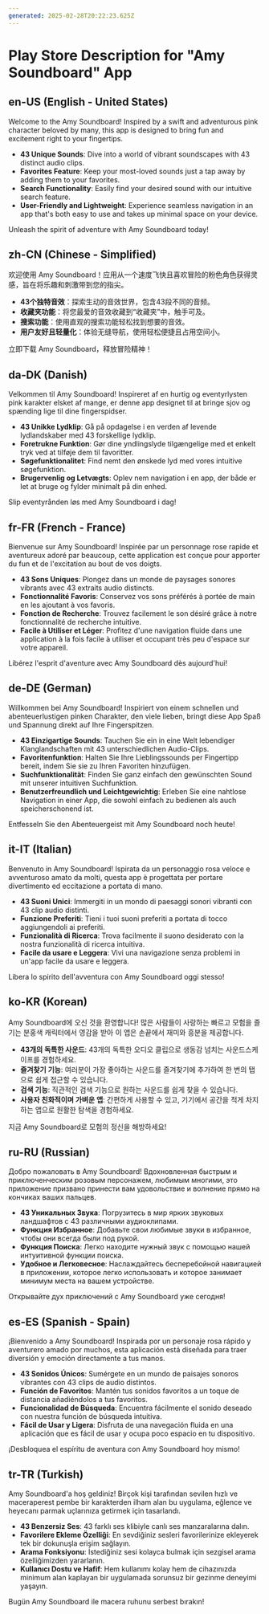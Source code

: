 ```yaml
---
generated: 2025-02-28T20:22:23.625Z
---
```


# Play Store Description for "Amy Soundboard" App

## en-US (English - United States)
Welcome to the Amy Soundboard! Inspired by a swift and adventurous pink character beloved by many, this app is designed to bring fun and excitement right to your fingertips.

- **43 Unique Sounds**: Dive into a world of vibrant soundscapes with 43 distinct audio clips.
- **Favorites Feature**: Keep your most-loved sounds just a tap away by adding them to your favorites.
- **Search Functionality**: Easily find your desired sound with our intuitive search feature.
- **User-Friendly and Lightweight**: Experience seamless navigation in an app that's both easy to use and takes up minimal space on your device.

Unleash the spirit of adventure with Amy Soundboard today!

## zh-CN (Chinese - Simplified)
欢迎使用 Amy Soundboard！应用从一个速度飞快且喜欢冒险的粉色角色获得灵感，旨在将乐趣和刺激带到您的指尖。

- **43个独特音效**：探索生动的音效世界，包含43段不同的音频。
- **收藏夹功能**：将您最爱的音效收藏到“收藏夹”中，触手可及。
- **搜索功能**：使用直观的搜索功能轻松找到想要的音效。
- **用户友好且轻量化**：体验无缝导航，使用轻松便捷且占用空间小。

立即下载 Amy Soundboard，释放冒险精神！

## da-DK (Danish)
Velkommen til Amy Soundboard! Inspireret af en hurtig og eventyrlysten pink karakter elsket af mange, er denne app designet til at bringe sjov og spænding lige til dine fingerspidser.

- **43 Unikke Lydklip**: Gå på opdagelse i en verden af levende lydlandskaber med 43 forskellige lydklip.
- **Foretrukne Funktion**: Gør dine yndlingslyde tilgængelige med et enkelt tryk ved at tilføje dem til favoritter.
- **Søgefunktionalitet**: Find nemt den ønskede lyd med vores intuitive søgefunktion.
- **Brugervenlig og Letvægts**: Oplev nem navigation i en app, der både er let at bruge og fylder minimalt på din enhed.

Slip eventyrånden løs med Amy Soundboard i dag!

## fr-FR (French - France)
Bienvenue sur Amy Soundboard! Inspirée par un personnage rose rapide et aventureux adoré par beaucoup, cette application est conçue pour apporter du fun et de l'excitation au bout de vos doigts.

- **43 Sons Uniques**: Plongez dans un monde de paysages sonores vibrants avec 43 extraits audio distincts.
- **Fonctionnalité Favoris**: Conservez vos sons préférés à portée de main en les ajoutant à vos favoris.
- **Fonction de Recherche**: Trouvez facilement le son désiré grâce à notre fonctionnalité de recherche intuitive.
- **Facile à Utiliser et Léger**: Profitez d'une navigation fluide dans une application à la fois facile à utiliser et occupant très peu d'espace sur votre appareil.

Libérez l'esprit d'aventure avec Amy Soundboard dès aujourd'hui!

## de-DE (German)
Willkommen bei Amy Soundboard! Inspiriert von einem schnellen und abenteuerlustigen pinken Charakter, den viele lieben, bringt diese App Spaß und Spannung direkt auf Ihre Fingerspitzen.

- **43 Einzigartige Sounds**: Tauchen Sie ein in eine Welt lebendiger Klanglandschaften mit 43 unterschiedlichen Audio-Clips.
- **Favoritenfunktion**: Halten Sie Ihre Lieblingssounds per Fingertipp bereit, indem Sie sie zu Ihren Favoriten hinzufügen.
- **Suchfunktionalität**: Finden Sie ganz einfach den gewünschten Sound mit unserer intuitiven Suchfunktion.
- **Benutzerfreundlich und Leichtgewichtig**: Erleben Sie eine nahtlose Navigation in einer App, die sowohl einfach zu bedienen als auch speicherschonend ist.

Entfesseln Sie den Abenteuergeist mit Amy Soundboard noch heute!

## it-IT (Italian)
Benvenuto in Amy Soundboard! Ispirata da un personaggio rosa veloce e avventuroso amato da molti, questa app è progettata per portare divertimento ed eccitazione a portata di mano.

- **43 Suoni Unici**: Immergiti in un mondo di paesaggi sonori vibranti con 43 clip audio distinti.
- **Funzione Preferiti**: Tieni i tuoi suoni preferiti a portata di tocco aggiungendoli ai preferiti.
- **Funzionalità di Ricerca**: Trova facilmente il suono desiderato con la nostra funzionalità di ricerca intuitiva.
- **Facile da usare e Leggera**: Vivi una navigazione senza problemi in un'app facile da usare e leggera.

Libera lo spirito dell'avventura con Amy Soundboard oggi stesso!

## ko-KR (Korean)
Amy Soundboard에 오신 것을 환영합니다! 많은 사람들이 사랑하는 빠르고 모험을 즐기는 분홍색 캐릭터에서 영감을 받아 이 앱은 손끝에서 재미와 흥분을 제공합니다.

- **43개의 독특한 사운드**: 43개의 독특한 오디오 클립으로 생동감 넘치는 사운드스케이프를 경험하세요.
- **즐겨찾기 기능**: 여러분이 가장 좋아하는 사운드를 즐겨찾기에 추가하여 한 번의 탭으로 쉽게 접근할 수 있습니다.
- **검색 기능**: 직관적인 검색 기능으로 원하는 사운드를 쉽게 찾을 수 있습니다.
- **사용자 친화적이며 가벼운 앱**: 간편하게 사용할 수 있고, 기기에서 공간을 적게 차지하는 앱으로 원활한 탐색을 경험하세요.

지금 Amy Soundboard로 모험의 정신을 해방하세요!

## ru-RU (Russian)
Добро пожаловать в Amy Soundboard! Вдохновленная быстрым и приключенческим розовым персонажем, любимым многими, это приложение призвано принести вам удовольствие и волнение прямо на кончиках ваших пальцев.

- **43 Уникальных Звука**: Погрузитесь в мир ярких звуковых ландшафтов с 43 различными аудиоклипами.
- **Функция Избранное**: Добавьте свои любимые звуки в избранное, чтобы они всегда были под рукой.
- **Функция Поиска**: Легко находите нужный звук с помощью нашей интуитивной функции поиска.
- **Удобное и Легковесное**: Наслаждайтесь бесперебойной навигацией в приложении, которое легко использовать и которое занимает минимум места на вашем устройстве.

Открывайте дух приключений с Amy Soundboard уже сегодня!

## es-ES (Spanish - Spain)
¡Bienvenido a Amy Soundboard! Inspirada por un personaje rosa rápido y aventurero amado por muchos, esta aplicación está diseñada para traer diversión y emoción directamente a tus manos.

- **43 Sonidos Únicos**: Sumérgete en un mundo de paisajes sonoros vibrantes con 43 clips de audio distintos.
- **Función de Favoritos**: Mantén tus sonidos favoritos a un toque de distancia añadiéndolos a tus favoritos.
- **Funcionalidad de Búsqueda**: Encuentra fácilmente el sonido deseado con nuestra función de búsqueda intuitiva.
- **Fácil de Usar y Ligera**: Disfruta de una navegación fluida en una aplicación que es fácil de usar y ocupa poco espacio en tu dispositivo.

¡Desbloquea el espíritu de aventura con Amy Soundboard hoy mismo!

## tr-TR (Turkish)
Amy Soundboard'a hoş geldiniz! Birçok kişi tarafından sevilen hızlı ve maceraperest pembe bir karakterden ilham alan bu uygulama, eğlence ve heyecanı parmak uçlarınıza getirmek için tasarlandı.

- **43 Benzersiz Ses**: 43 farklı ses klibiyle canlı ses manzaralarına dalın.
- **Favorilere Ekleme Özelliği**: En sevdiğiniz sesleri favorilerinize ekleyerek tek bir dokunuşla erişim sağlayın.
- **Arama Fonksiyonu**: İstediğiniz sesi kolayca bulmak için sezgisel arama özelliğimizden yararlanın.
- **Kullanıcı Dostu ve Hafif**: Hem kullanımı kolay hem de cihazınızda minimum alan kaplayan bir uygulamada sorunsuz bir gezinme deneyimi yaşayın.

Bugün Amy Soundboard ile macera ruhunu serbest bırakın!